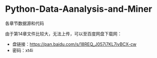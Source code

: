 # Python-Data-Aanalysis-and-Miner
各章节数据源和代码

由于第14章文件比较大，无法上传，可以至百度网盘下载网：
* 盘链接：https://pan.baidu.com/s/18REQ_J057i7KL7ivBCX-cw 
* 密码：xt4i
